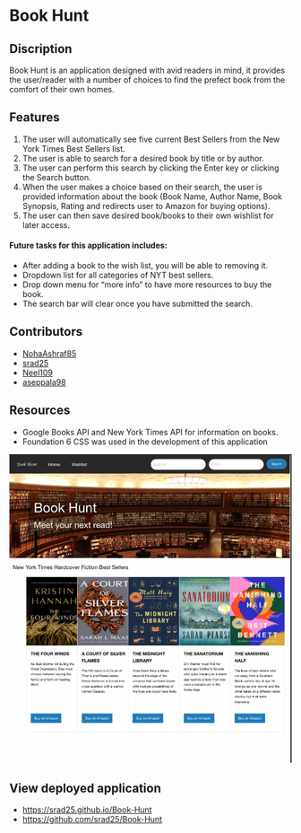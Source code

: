 # Book Hunt

## Discription
Book Hunt is an application designed with avid readers in mind, it provides the user/reader with a number of choices to find the prefect book from the comfort of their own homes.

## Features
1. The user will automatically see five current Best Sellers from the New York Times Best  Sellers list.
2. The user is able to search for a desired book by title or by author. 
3. The user can perform this search by clicking the Enter key or clicking the Search button.
4. When the user makes a choice based on their search, the user is provided information   about the book (Book Name, Author Name, Book Synopsis, Rating and redirects user to Amazon for buying options).
5. The user can then save desired book/books to their own wishlist for later access.

#### Future tasks for this application includes:
* After adding a book to the wish list, you will be able to removing it.
* Dropdown list for all categories of NYT best sellers.
* Drop down menu for “more info” to have more resources to buy the book.
* The search bar will clear once you have submitted the search.

## Contributors
* [NohaAshraf85](https://www.github.com/NohaAshraf85)
* [srad25](https://www.github.com/srad25)
* [Neel109](https://www.github.com/Neel109)
* [aseppala98](https://www.github.com/aseppala98)

## Resources
* Google Books API and New York Times API for information on books.
* Foundation 6 CSS was used in the development of this application

![alt text](./assets/images/book-hunt.png "pic of Book Hunt Page")

## View deployed application
* https://srad25.github.io/Book-Hunt
* https://github.com/srad25/Book-Hunt
